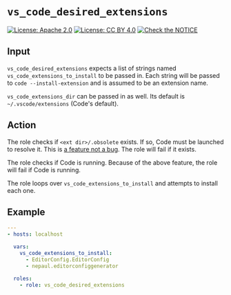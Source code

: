 # `vs_code_desired_extensions`

[![License: Apache 2.0](https://img.shields.io/badge/License-Apache%202.0-blue.svg)](https://opensource.org/licenses/Apache-2.0)  [![License: CC BY 4.0](https://img.shields.io/badge/License-CC%20BY%204.0-lightgrey.svg)](https://creativecommons.org/licenses/by/4.0/) [![Check the NOTICE](https://img.shields.io/badge/Check%20the-NOTICE-420C3B.svg)](../../NOTICE)

## Input

`vs_code_desired_extensions` expects a list of strings named `vs_code_extensions_to_install` to be passed in. Each string will be passed to `code --install-extension` and is assumed to be an extension name.

`vs_code_extensions_dir` can be passed in as well. Its default is `~/.vscode/extensions` (Code's default).

## Action

The role checks if `<ext dir>/.obsolete` exists. If so, Code must be launched to resolve it. This is [a feature not a bug](https://github.com/Microsoft/vscode/issues/47164). The role will fail if it exists.

The role checks if Code is running. Because of the above feature, the role will fail if Code is running.

The role loops over `vs_code_extensions_to_install` and attempts to install each one.

## Example

```yaml
---
- hosts: localhost

  vars:
    vs_code_extensions_to_install:
      - EditorConfig.EditorConfig
      - nepaul.editorconfiggenerator

  roles:
    - role: vs_code_desired_extensions
```
